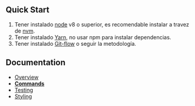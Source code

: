 ## Quick Start

1. Tener instalado [node](https://nodejs.org/es/download/) v8 o superior, es recomendable instalar a travez de [nvm](https://github.com/creationix/nvm).
2. Tener instalado [Yarn](https://yarnpkg.com/es-ES/docs/install#mac-stable), no usar npm para instalar dependencias.
3. Tener instalado [Git-flow](https://danielkummer.github.io/git-flow-cheatsheet/) o seguir la metodología.

## Documentation

- [Overview](docs/general)
- **[Commands](docs/general/commands.md)**
- [Testing](docs/testing)
- [Styling](docs/css)
